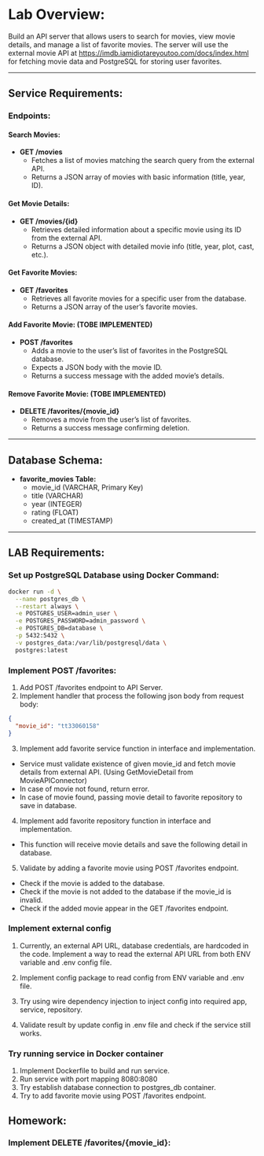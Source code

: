 # Lab Overview:

Build an API server that allows users to search for movies, view movie details, and manage a list of favorite movies.
The server will use the external movie API at https://imdb.iamidiotareyoutoo.com/docs/index.html for fetching movie data
and PostgreSQL for storing user favorites.

----------------

## Service Requirements:

### Endpoints:

#### Search Movies:

- **GET /movies**
    - Fetches a list of movies matching the search query from the external API.
    - Returns a JSON array of movies with basic information (title, year, ID).

#### Get Movie Details:

- **GET /movies/{id}**
    - Retrieves detailed information about a specific movie using its ID from the external API.
    - Returns a JSON object with detailed movie info (title, year, plot, cast, etc.).

#### Get Favorite Movies:

- **GET /favorites**
    - Retrieves all favorite movies for a specific user from the database.
    - Returns a JSON array of the user’s favorite movies.

#### Add Favorite Movie: (TOBE IMPLEMENTED)

- **POST /favorites**
    - Adds a movie to the user’s list of favorites in the PostgreSQL database.
    - Expects a JSON body with the movie ID.
    - Returns a success message with the added movie’s details.

#### Remove Favorite Movie: (TOBE IMPLEMENTED)

- **DELETE /favorites/{movie_id}**
    - Removes a movie from the user’s list of favorites.
    - Returns a success message confirming deletion.

----------------

## Database Schema:

- **favorite_movies Table:**
    - movie_id (VARCHAR, Primary Key)
    - title (VARCHAR)
    - year (INTEGER)
    - rating (FLOAT)
    - created_at (TIMESTAMP)

----------------

## LAB Requirements:

### Set up PostgreSQL Database using Docker Command:

```bash
docker run -d \
  --name postgres_db \
  --restart always \
  -e POSTGRES_USER=admin_user \
  -e POSTGRES_PASSWORD=admin_password \
  -e POSTGRES_DB=database \
  -p 5432:5432 \
  -v postgres_data:/var/lib/postgresql/data \
  postgres:latest
```

### Implement POST /favorites:

1. Add POST /favorites endpoint to API Server.
2. Implement handler that process the following json body from request body:

```json
{
  "movie_id": "tt33060158"
}
```

3. Implement add favorite service function in interface and implementation.

- Service must validate existence of given movie_id and fetch movie details from external API. (Using GetMovieDetail
  from MovieAPIConnector)
- In case of movie not found, return error.
- In case of movie found, passing movie detail to favorite repository to save in database.

4. Implement add favorite repository function in interface and implementation.

- This function will receive movie details and save the following detail in database.

5. Validate by adding a favorite movie using POST /favorites endpoint.

- Check if the movie is added to the database.
- Check if the movie is not added to the database if the movie_id is invalid.
- Check if the added movie appear in the GET /favorites endpoint.

### Implement external config

1. Currently, an external API URL, database credentials, are hardcoded in the code.
   Implement a way to read the external API URL from both ENV variable and .env config file.

2. Implement config package to read config from ENV variable and .env file.

3. Try using wire dependency injection to inject config into required app, service, repository.

4. Validate result by update config in .env file and check if the service still works.

### Try running service in Docker container

1. Implement Dockerfile to build and run service.
2. Run service with port mapping 8080:8080
3. Try establish database connection to postgres_db container.
4. Try to add favorite movie using POST /favorites endpoint.

## Homework: 
### Implement DELETE /favorites/{movie_id}: